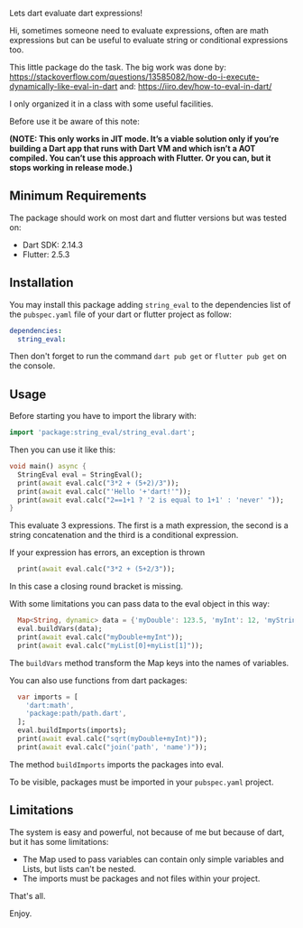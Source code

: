 Lets dart evaluate dart expressions!

Hi, sometimes someone need to evaluate expressions, often are math expressions but can be useful to evaluate string or conditional expressions too.

This little package do the task. The big work was done by:
https://stackoverflow.com/questions/13585082/how-do-i-execute-dynamically-like-eval-in-dart
and: https://iiro.dev/how-to-eval-in-dart/

I only organized it in a class with some useful facilities.

Before use it be aware of this note:

**(NOTE: This only works in JIT mode. It’s a viable solution only if you’re building a Dart app that runs with Dart VM and which isn’t a AOT compiled. You can’t use this approach with Flutter. Or you can, but it stops working in release mode.)**


## Minimum Requirements

The package should work on most dart and flutter versions but was tested on:

- Dart SDK: 2.14.3
- Flutter: 2.5.3

## Installation

You may install this package adding `string_eval` to the dependencies list
of the `pubspec.yaml` file of your dart or flutter project as follow:

```yaml
dependencies:
  string_eval:
```
Then don't forget to run the command `dart pub get` or `flutter pub get` on
the console.

## Usage

Before starting you have to import the library with:

```dart
import 'package:string_eval/string_eval.dart';
```

Then you can use it like this:

```dart
void main() async {
  StringEval eval = StringEval();
  print(await eval.calc("3*2 + (5+2)/3"));
  print(await eval.calc("'Hello '+'dart!'"));
  print(await eval.calc("2==1+1 ? '2 is equal to 1+1' : 'never' "));
}
```

This evaluate 3 expressions. The first is a math expression, the second is a
string concatenation and the third is a conditional expression.

If your expression has errors, an exception is thrown

```dart
  print(await eval.calc("3*2 + (5+2/3"));
```
In this case a closing round bracket is missing.

With some limitations you can pass data to the eval object in this way:

```dart
  Map<String, dynamic> data = {'myDouble': 123.5, 'myInt': 12, 'myString': 'no', 'myBool': true, 'myList': [1,2,'Hello "dart"!']};
  eval.buildVars(data);
  print(await eval.calc("myDouble+myInt"));
  print(await eval.calc("myList[0]+myList[1]"));
```
The `buildVars` method transform the Map keys into the names of variables.

You can also use functions from dart packages:

```dart
  var imports = [
    'dart:math',
    'package:path/path.dart',
  ];
  eval.buildImports(imports);
  print(await eval.calc("sqrt(myDouble+myInt)"));
  print(await eval.calc("join('path', 'name')"));
```

The method `buildImports` imports the packages into eval.

To be visible, packages must be imported in your `pubspec.yaml` project.

## Limitations

The system is easy and powerful, not because of me but because of dart, but it
has some limitations:

- The Map used to pass variables can contain only simple variables and Lists, but lists can't be nested.
- The imports must be packages and not files within your project.

That's all.

Enjoy.
